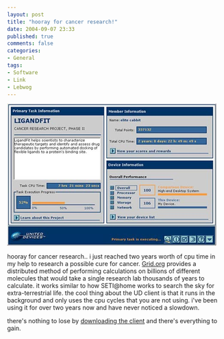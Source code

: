 ```yaml
---
layout: post
title: "hooray for cancer research!"
date: 2004-09-07 23:33
published: true
comments: false
categories:
- General
tags:
- Software
- Link
- Lebwog
---
```

![Two Year UD Uptime](/images/posts-embed/ud-2years.jpg)

hooray for cancer research..  i just reached two years worth of cpu time in my help to research a possible cure for cancer. [Grid.org](http://www.grid.org/projects/cancer/) provides a distributed method of performing calculations on billions of different molecules that would take a single research lab thousands of years to calculate.  it works similar to how SETI@home works to search the sky for extra-terrestrial life.  the cool thing about the UD client is that it runs in the background and only uses the cpu cycles that you are not using.  i've been using it for over two years now and have never noticed a slowdown.

there's nothing to lose by [downloading the client](http://www.grid.org/projects/cancer/) and there's everything to gain.
